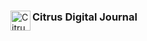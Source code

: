 <div>
       <p float='left'>
              <img
                     align="left"
                     width="32"
                     src="https://piskel-imgstore-b.appspot.com/img/08ffd482-c0e2-11ec-9fcc-d53fcae61d83.gif"
                     alt="Citrus Logo"
              />
       <h3>Citrus Digital Journal</h3>
       </p>
</div>

